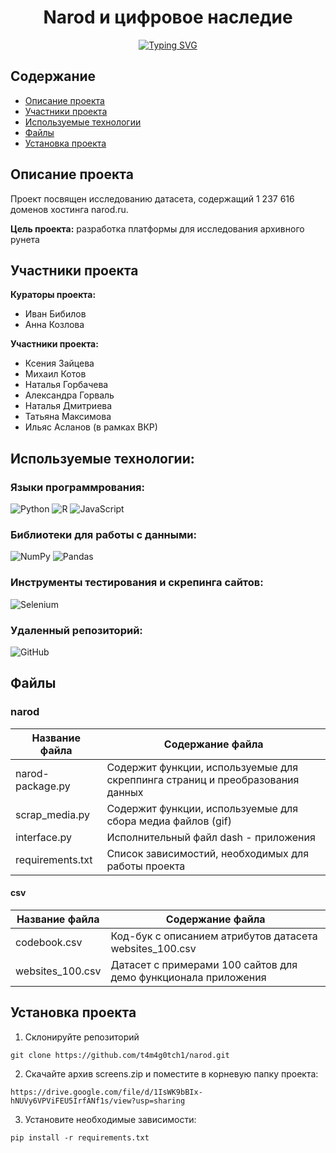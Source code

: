 <h1 align="center">Narod и цифровое наследие</h1>

<center><a href="https://git.io/typing-svg"><img src="https://readme-typing-svg.herokuapp.com?font=Fira+Code&size=15&pause=1000&color=F747E7&center=true&random=false&width=435&lines=%D1%82%D0%B0%D0%B9%D0%BD%D1%8B+%D1%80%D1%83%D0%BD%D0%B5%D1%82%D0%B0+%D0%B1%D1%83%D0%B4%D1%83%D1%82+%D1%80%D0%B0%D1%81%D0%BA%D1%80%D1%8B%D1%82%D1%8B" alt="Typing SVG" /></a></center>

## Содержание

- [Описание проекта](#описание-проекта)
- [Участники проекта](#участники-проекта)
- [Используемые технологии](#используемые-технологии)
- [Файлы](#файлы)
- [Установка проекта](#установка-проекта)

## Описание проекта

Проект посвящен исследованию датасета, содержащий 1 237 616 доменов хостинга narod.ru.

**Цель проекта:** разработка платформы для исследования архивного рунета

## Участники проекта

**Кураторы проекта:**

- Иван Бибилов
- Анна Козлова

**Участники проекта:**

- Ксения Зайцева
- Михаил Котов
- Наталья Горбачева
- Александра Горваль
- Наталья Дмитриева
- Татьяна Максимова
- Ильяс Асланов (в рамках ВКР)

## Используемые технологии:


### Языки программрования:
![Python](https://img.shields.io/badge/python-3670A0?style=for-the-badge&logo=python&logoColor=ffdd54)
![R](https://img.shields.io/badge/r-%23276DC3.svg?style=for-the-badge&logo=r&logoColor=white)
![JavaScript](https://img.shields.io/badge/javascript-%23323330.svg?style=for-the-badge&logo=javascript&logoColor=%23F7DF1E)

### Библиотеки для работы с данными:
![NumPy](https://img.shields.io/badge/numpy-%23013243.svg?style=for-the-badge&logo=numpy&logoColor=white)
![Pandas](https://img.shields.io/badge/pandas-%23150458.svg?style=for-the-badge&logo=pandas&logoColor=white)

### Инструменты тестирования и скрепинга сайтов:
![Selenium](https://img.shields.io/badge/-selenium-%43B02A?style=for-the-badge&logo=selenium&logoColor=white)

### Удаленный репозиторий:
![GitHub](https://img.shields.io/badge/github-%23121011.svg?style=for-the-badge&logo=github&logoColor=white)

## Файлы

### narod

Название файла  | Содержание файла
----------------|----------------------
narod-package.py | Содержит функции, используемые для скреппинга страниц и преобразования данных
scrap_media.py | Содержит функции, используемые для сбора медиа файлов (gif)
interface.py | Исполнительный файл dash - приложения
requirements.txt | Список зависимостий, необходимых для работы проекта

#### csv

Название файла  | Содержание файла
----------------|----------------------
codebook.csv | Код-бук с описанием атрибутов датасета websites_100.csv
websites_100.csv | Датасет с примерами 100 сайтов для демо функционала приложения

## Установка проекта

1. Склонируйте репозиторий
```
git clone https://github.com/t4m4g0tch1/narod.git
```
2. Скачайте архив screens.zip и поместите в корневую папку проекта:

```
https://drive.google.com/file/d/1IsWK9bBIx-hNUVy6VPViFEU5IrfANf1s/view?usp=sharing
```

3. Установите необходимые зависимости:

```
pip install -r requirements.txt
```
